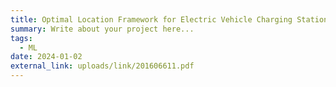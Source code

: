 ```yaml
---
title: Optimal Location Framework for Electric Vehicle Charging Stations
summary: Write about your project here...
tags:
  - ML
date: 2024-01-02
external_link: uploads/link/201606611.pdf
---
```

